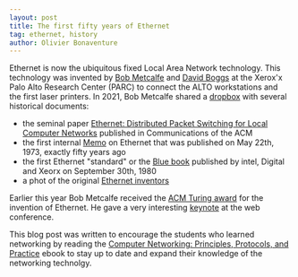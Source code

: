 ```yaml
---
layout: post
title: The first fifty years of Ethernet
tag: ethernet, history
author: Olivier Bonaventure
---
```


Ethernet is now the ubiquitous fixed Local Area Network technology. This technology was invented by [Bob Metcalfe](https://en.wikipedia.org/wiki/Robert_Metcalfe) and [David Boggs](https://www.nytimes.com/2022/02/28/technology/david-boggs-dead.html) at the Xerox'x Palo Alto Research Center (PARC) to connect the ALTO workstations and the first laser printers. In 2021, Bob Metcalfe shared a [dropbox](https://www.dropbox.com/sh/51l4x1p2e8lub5x/AABVgFyJ0fuia8QZt7SEZgBWa?dl=0) with several historical documents:

 - the seminal paper [Ethernet: Distributed Packet Switching for Local Computer Networks](https://www.dropbox.com/sh/51l4x1p2e8lub5x/AABUFDRx_2DetFdJHHMcLezMa/EthernetPaper.pdf?dl=0-) published in Communications of the ACM
 - the first internal [Memo](https://www.dropbox.com/sh/51l4x1p2e8lub5x/AACsoKm3rI95OCNo1sTz3ORWa/EthernetInventionMemo.pdf?dl=0) on Ethernet that was published on May 22th, 1973, exactly fifty years ago
 - the first Ethernet "standard" or the [Blue book](https://www.dropbox.com/sh/51l4x1p2e8lub5x/AABVgFyJ0fuia8QZt7SEZgBWa?dl=0&preview=EthernetBlueBook.pdf) published by intel, Digital and Xeorx on September 30th, 1980
 - a phot of the original [Ethernet inventors](https://www.dropbox.com/sh/51l4x1p2e8lub5x/AABVgFyJ0fuia8QZt7SEZgBWa?dl=0&preview=EthernetInventors.jpg)

Earlier this year Bob Metcalfe received the [ACM Turing award](https://cacm.acm.org/careers/271168-acm-turing-award-honors-bob-metcalfe-for-ethernet/fulltext) for the invention of Ethernet. He gave a very interesting [keynote](https://www2023.thewebconf.org/program/live-stream-www/) at the web conference. 



This blog post was written to encourage the students who learned networking by reading the [Computer Networking: Principles, Protocols, and Practice](https://www.computer-networking.info) ebook to stay up to date and expand their knowledge of the networking technolgy.
